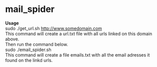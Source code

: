 # mail_spider

<b>Usage</b><br>
sudo ./get_url.sh http://www.somedomain.com<br>
This command will create a url.txt file with all urls linked on this domain above.<br>
Then run the command below.<br> 
sudo ./email_spider.sh<br>
This command will create a file emails.txt with all the email adresses it found on the linkd urls.<br>
